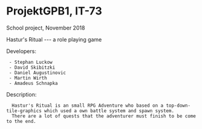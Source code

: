 # ProjektGPB1, IT-73
School project, November 2018


Hastur's Ritual ---  a role playing game
  
  Developers:
    
     - Stephan Luckow
     - David Skibitzki
     - Daniel Augustinovic
     - Martin Wirth
     - Amadeus Schnapka
     
     
  Description:
      
      Hastur's Ritual is an small RPG Adventure who based on a top-down-tile-graphics which used a own battle system and spawn system.
      There are a lot of quests that the adventurer must finish to be come to the end.
